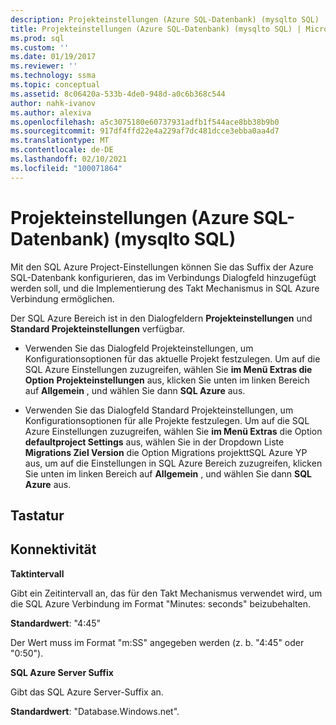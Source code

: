 ```yaml
---
description: Projekteinstellungen (Azure SQL-Datenbank) (mysqlto SQL)
title: Projekteinstellungen (Azure SQL-Datenbank) (mysqlto SQL) | Microsoft-Dokumentation
ms.prod: sql
ms.custom: ''
ms.date: 01/19/2017
ms.reviewer: ''
ms.technology: ssma
ms.topic: conceptual
ms.assetid: 8c06420a-533b-4de0-948d-a0c6b368c544
author: nahk-ivanov
ms.author: alexiva
ms.openlocfilehash: a5c3075180e60737931adfb1f544ace8bb38b9b0
ms.sourcegitcommit: 917df4ffd22e4a229af7dc481dcce3ebba0aa4d7
ms.translationtype: MT
ms.contentlocale: de-DE
ms.lasthandoff: 02/10/2021
ms.locfileid: "100071864"
---
```

# <a name="project-settings-azure-sql-database-mysqltosql"></a>Projekteinstellungen (Azure SQL-Datenbank) (mysqlto SQL)
Mit den SQL Azure Project-Einstellungen können Sie das Suffix der Azure SQL-Datenbank konfigurieren, das im Verbindungs Dialogfeld hinzugefügt werden soll, und die Implementierung des Takt Mechanismus in SQL Azure Verbindung ermöglichen.  
  
Der SQL Azure Bereich ist in den Dialogfeldern **Projekteinstellungen** und **Standard Projekteinstellungen** verfügbar.  
  
-   Verwenden Sie das Dialogfeld Projekteinstellungen, um Konfigurationsoptionen für das aktuelle Projekt festzulegen. Um auf die SQL Azure Einstellungen zuzugreifen, wählen Sie **im Menü Extras die Option** **Projekteinstellungen** aus, klicken Sie unten im linken Bereich auf **Allgemein** , und wählen Sie dann **SQL Azure** aus.  
  
-   Verwenden Sie das Dialogfeld Standard Projekteinstellungen, um Konfigurationsoptionen für alle Projekte festzulegen. Um auf die SQL Azure Einstellungen zuzugreifen, wählen Sie **im Menü Extras** die Option **defaultproject Settings** aus, wählen Sie in der Dropdown Liste **Migrations Ziel Version** die Option Migrations projekttSQL Azure YP aus, um auf die Einstellungen in SQL Azure Bereich zuzugreifen, klicken Sie unten im linken Bereich auf **Allgemein** , und wählen Sie dann **SQL Azure** aus.  
  
## <a name="options"></a>Tastatur  
  
## <a name="connectivity"></a>Konnektivität  
**Taktintervall**  
  
Gibt ein Zeitintervall an, das für den Takt Mechanismus verwendet wird, um die SQL Azure Verbindung im Format "Minutes: seconds" beizubehalten.  
  
**Standardwert**: "4:45"  
  
Der Wert muss im Format "m:SS" angegeben werden (z. b. "4:45" oder "0:50").  
  
**SQL Azure Server Suffix**  
  
Gibt das SQL Azure Server-Suffix an.  
  
**Standardwert**: "Database.Windows.net".  
  

